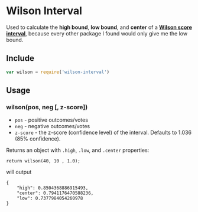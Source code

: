 # Wilson Interval

Used to calculate the **high bound**, **low bound**, and **center** of a **[Wilson score interval](http://en.wikipedia.org/wiki/Binomial_proportion_confidence_interval#Wilson_score_interval)**, because every other package I found would only give me the low bound.


## Include

```js
var wilson = require('wilson-interval')
```

## Usage

### wilson(pos, neg [, z-score])

- `pos` - positive outcomes/votes
- `neg` - negative outcomes/votes
- `z-score` - the z-score (confidence level) of the interval. Defaults to 1.036 (85% confidence).

Returns an object with `.high`, `.low`, and `.center` properties:

```
return wilson(40, 10 , 1.0);
```
will output
```
{
	"high": 0.8504368886915493,
	"center": 0.7941176470588236,
	"low": 0.7377984054260978
}
```